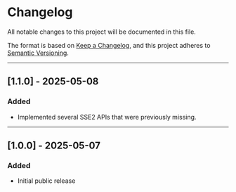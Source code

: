 # Changelog

All notable changes to this project will be documented in this file.

The format is based on [Keep a Changelog](https://keepachangelog.com/en/1.0.0/),
and this project adheres to [Semantic Versioning](https://semver.org/).

---

## [1.1.0] - 2025-05-08

### Added
- Implemented several SSE2 APIs that were previously missing.

---

## [1.0.0] - 2025-05-07

### Added
- Initial public release
